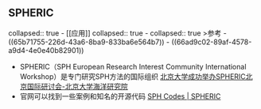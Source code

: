 ## SPHERIC
collapsed:: true
	- [[应用]]
	  collapsed:: true
		- collapsed:: true
		  >参考
			- ((65b71755-226d-43a6-8ba9-833ba6e564b7))
			- ((66ad9c02-89af-4578-a9d4-4e0e40b82901))
- SPHERIC（SPH European Research Interest Community International Workshop）是专门研究SPH方法的国际组织 [北京大学成功举办SPHERIC北京国际研讨会-北京大学海洋研究院](https://ocean.pku.edu.cn/info/1038/1194.htm)
- 官网可以找到一些案例和知名的开源代码 [SPH Codes | SPHERIC](https://www.spheric-sph.org/sph-projects-and-codes)